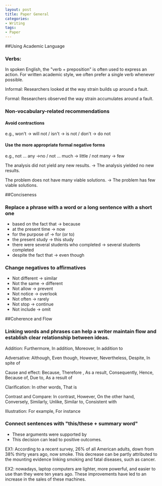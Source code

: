 ```yaml
---
layout: post
title: Paper General
categories:
- Writing
tags:
- Paper
---
```



##Using Academic Language


### Verbs:

In spoken English, the "verb + preposition" is often used to express an action. For written academic style, we often prefer a single verb whenever possible.

Informal: Researchers looked at the way strain builds up around a fault.

Formal: Researchers observed the way strain accumulates around a fault.

### Non-vocabulary-related recommendations

#### Avoid contractions

  e.g., won't -> will not / isn't -> is not / don't -> do not

#### Use the more appropriate formal negative forms

  e.g., not … any ->no / not … much -> little / not many -> few

The analysis did not yield any new results. ->  The analysis yielded no new results.

The problem does not have many viable solutions. -> The problem has few
viable solutions.

##Conciseness

### Replace a phrase with a word or a long sentence with a short one

- based on the fact that -> because
- at the present time -> now
- for the purpose of -> for (or to)
- the present study -> this study
- there were several students who completed -> several students
completed
- despite the fact that -> even though

### Change negatives to affirmatives

- Not different  -> similar
- Not the same  -> different
- Not allow  -> prevent
- Not notice  -> overlook
- Not often  -> rarely
- Not stop  -> continue
- Not include  -> omit

##Coherence and Flow

### Linking words and phrases can help a writer maintain flow and establish clear relationship between ideas.


Addition: Furthermore, In addition, Moreover, In addition to

Adversative: Although, Even though, However, Nevertheless, Despite, In spite of

Cause and effect: Because, Therefore , As a result, Consequently, Hence,
Because of, Due to, As a result of

Clarification: In other words, That is

Contrast and Compare: In contrast, However, On the other hand, Conversely, Similarly, Unlike, Similar to, Consistent with

Illustration: For example, For instance


### Connect sentences with "this/these + summary word"

-  These arguments were supported by
-  This decision can lead to positive outcomes.

EX1: According to a recent survey, 26% of all American adults, down from 38% thirty years ago, now smoke. This decrease can be partly attributed to the mounting evidence linking smoking and fatal diseases, such as cancer.

EX2: nowadays, laptop computers are lighter, more powerful, and easier to use than they were ten years ago. These improvements have led to an increase in the sales of these machines.
